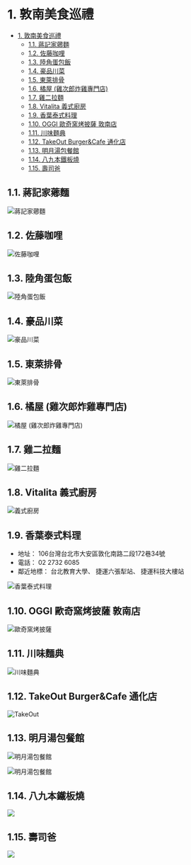 # 1. 敦南美食巡禮
<!-- TOC -->

- [1. 敦南美食巡禮](#1-敦南美食巡禮)
    - [1.1. 蔣記家薌麵](#11-蔣記家薌麵)
    - [1.2. 佐藤咖哩](#12-佐藤咖哩)
    - [1.3. 陸角蛋包飯](#13-陸角蛋包飯)
    - [1.4. 豪品川菜](#14-豪品川菜)
    - [1.5. 東萊排骨](#15-東萊排骨)
    - [1.6. 橘屋 (雞次郎炸雞專門店)](#16-橘屋-雞次郎炸雞專門店)
    - [1.7. 雞二拉麵](#17-雞二拉麵)
    - [1.8. Vitalita 義式廚房](#18-vitalita-義式廚房)
    - [1.9. 香葉泰式料理](#19-香葉泰式料理)
    - [1.10. OGGI 歐奇窯烤披薩 敦南店](#110-oggi-歐奇窯烤披薩-敦南店)
    - [1.11. 川味麵典](#111-川味麵典)
    - [1.12. TakeOut Burger&Cafe 通化店](#112-takeout-burgercafe-通化店)
    - [1.13. 明月湯包餐館](#113-明月湯包餐館)
    - [1.14. 八九本鐵板燒](#114-八九本鐵板燒)
    - [1.15. 壽司爸](#115-壽司爸)

<!-- /TOC -->

## 1.1. 蔣記家薌麵

![蔣記家薌麵](https://i.imgur.com/MKy3Qzv.jpg)

## 1.2. 佐藤咖哩

![佐藤咖哩](https://i.imgur.com/rW3QpdX.jpg)

## 1.3. 陸角蛋包飯

![陸角蛋包飯](https://i.imgur.com/ixODv68.jpg)

## 1.4. 豪品川菜

![豪品川菜](https://i.imgur.com/i0Ng6nZ.jpg)

## 1.5. 東萊排骨

![東萊排骨](https://i.imgur.com/wkpcrP7.png)

## 1.6. 橘屋 (雞次郎炸雞專門店)

![橘屋 (雞次郎炸雞專門店)](https://i.imgur.com/bRodUXV.jpg)

## 1.7. 雞二拉麵

![雞二拉麵](https://i.imgur.com/5NW1fN0.jpg)

## 1.8. Vitalita 義式廚房

![義式廚房](https://i.imgur.com/BJbnD7L.jpg)

## 1.9. 香葉泰式料理

- 地址： 106台灣台北市大安區敦化南路二段172巷34號
- 電話： 02 2732 6085
- 鄰近地標： 台北教育大學、 捷運六張犁站、 捷運科技大樓站

![香葉泰式料理](http://1.bp.blogspot.com/-nqtHcUdTMoE/UMEyge2f2iI/AAAAAAAAGnE/FL9udS14n3U/s320/DSC_0110.jpg)

## 1.10. OGGI 歐奇窯烤披薩 敦南店

![歐奇窯烤披薩](https://i.imgur.com/8A7XWcY.jpg)

## 1.11. 川味麵典

![川味麵典](https://cfcdn2.azsg.opensnap.com/azsg/snapphoto/photo/LA/GU0T/3BPHQAE3294762CFA3480Blv.jpg)

## 1.12. TakeOut Burger&Cafe 通化店

![TakeOut](https://cdn.walkerland.com.tw/images/upload/poi/p56317/m64788/9b740d0203d97d99ac6b7e499ccf8e4162612bbf.jpg)

## 1.13. 明月湯包餐館

![明月湯包餐館](https://funpass.travel.taipei/imageCache/taipeifunpass/qVE8_600x400_comp.jpg)

![明月湯包餐館](https://media-cdn.tripadvisor.com/media/photo-s/02/48/b0/0b/caption.jpg)

## 1.14. 八九本鐵板燒

![](https://www.teresablog.com/wp-content/uploads/2017/09/1506482762-4495003e3073dbfede0e055dd9718146.jpg)

## 1.15. 壽司爸

![](https://cdn.walkerland.com.tw/images/upload/poi/p77741/m26248/89796240d840d7fce7c55f40912299f34422af71.jpg)
